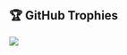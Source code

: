 ## 🏆 GitHub Trophies
![](https://github-profile-trophy.vercel.app/?username=Kevin-Benny&theme=matrix&no-frame=false&no-bg=true&margin-w=4)





<!--
<p><img align="left" src="https://github-readme-stats.vercel.app/api/top-langs?username=Kevin-Benny&show_icons=true&locale=en&layout=compact" alt="Kevin-Benny" /></p>

<p>&nbsp;<img align="center" src="https://github-readme-stats.vercel.app/api?username=Kevin-Benny&show_icons=true&locale=en" alt="Kevin-Benny" /></p>

<p><img align="center" src="https://github-readme-streak-stats.herokuapp.com/?user=Kevin-Benny&" alt="Kevin-Benny" /></p>


**Kevin-Benny/Kevin-Benny** is a ✨ _special_ ✨ repository because its `README.md` (this file) appears on your GitHub profile.

Here are some ideas to get you started:

- 🔭 I’m currently working on ...
- 🌱 I’m currently learning ...
- 👯 I’m looking to collaborate on ...
- 🤔 I’m looking for help with ...
- 💬 Ask me about ...
- 📫 How to reach me: ...
- 😄 Pronouns: ...
- ⚡ Fun fact: ...
-->
